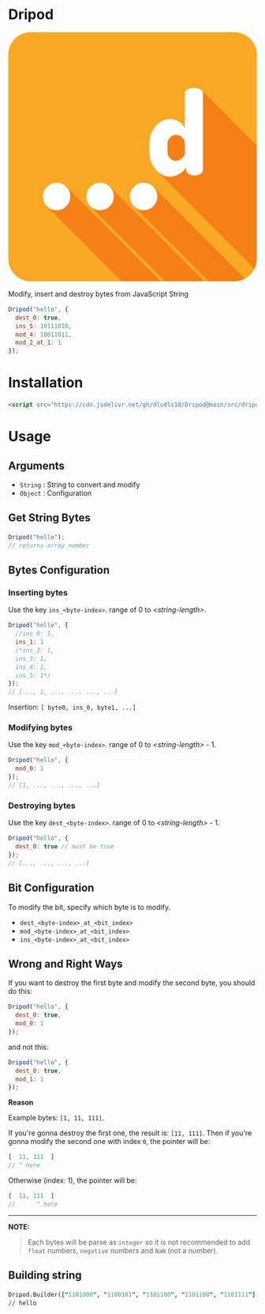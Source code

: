 # Dripod

![Dripod](dripod.png)

Modify, insert and destroy bytes from JavaScript String

```js
Dripod("hello", {
  dest_0: true,
  ins_5: 10111010,
  mod_4: 10011011,
  mod_2_at_1: 1
});
```

# Installation
```html
<script src="https://cdn.jsdelivr.net/gh/dlvdls18/Dripod@main/src/dripod.js"></script>
```

# Usage

## Arguments
- `String` : String to convert and modify
- `Object` : Configuration

## Get String Bytes
```js
Dripod("hello");
// returns array number
```

## Bytes Configuration
### Inserting bytes
Use the key `ins_<byte-index>`. range of 0 to _&lt;string-length&gt;_.

```js
Dripod("hello", {
  //ins_0: 1,
  ins_1: 1
  /*ins_2: 1,
  ins_3: 1,
  ins_4: 1,
  ins_5: 1*/
});
// [..., 1, ..., ..., ..., ...]
```

Insertion: `[ byte0, ins_0, byte1, ...]`


### Modifying bytes
Use the key `mod_<byte-index>`. range of 0 to _&lt;string-length&gt;_ - 1.

```js
Dripod("hello", {
  mod_0: 1
});
// [1, ..., ..., ..., ...]
```


### Destroying bytes
Use the key `dest_<byte-index>`. range of 0 to _&lt;string-length&gt;_ - 1.

```js
Dripod("hello", {
  dest_0: true // must be true
});
// [..., ..., ..., ...]
```


## Bit Configuration
To modify the bit, specify which byte is to modify.

- `dest_<byte-index>_at_<bit_index>`
- `mod_<byte-index>_at_<bit_index>`
- `ins_<byte-index>_at_<bit_index>`


## Wrong and Right Ways

If you want to destroy the first byte and modify the second byte, you should do this:
```js
Dripod("hello", {
  dest_0: true,
  mod_0: 1
});
```

and not this:
```js
Dripod("hello", {
  dest_0: true,
  mod_1: 1
});
```

**Reason**

Example bytes: `[1, 11, 111]`.

If you're gonna destroy the first one, the result is: `[11, 111]`.
Then if you're gonna modify the second one with index `0`, the pointer will be:

```js
[  11, 111  ]
// ^ here
```

Otherwise (index: 1), the pointer will be:
```js
[  11, 111  ]
//      ^ here
```

***

**NOTE:**

> Each bytes will be parse as `integer`
  so it is not recommended to add `float` numbers, `negative` numbers and `NaN` (not a number).

## Building string
```j
Dripod.Builder(["1101000", "1100101", "1101100", "1101100", "1101111"]);
// hello
```